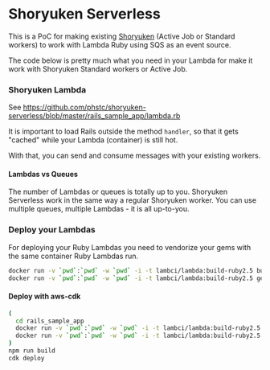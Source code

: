 # Shoryuken Serverless

This is a PoC for making existing [Shoryuken](https://github.com/phstc/shoryuken) (Active Job or Standard workers) to work with Lambda Ruby using SQS as an event source.

The code below is pretty much what you need in your Lambda for make it work with Shoryuken Standard workers or Active Job.

### Shoryuken Lambda

See https://github.com/phstc/shoryuken-serverless/blob/master/rails_sample_app/lambda.rb

It is important to load Rails outside the method `handler`, so that it gets "cached" while your Lambda (container) is still hot.

With that, you can send and consume messages with your existing workers.

#### Lambdas vs Queues

The number of Lambdas or queues is totally up to you. Shoryuken Serverless work in the same way a regular Shoryuken worker. You can use multiple queues, multiple Lambdas - it is all up-to-you.

### Deploy your Lambdas

For deploying your Ruby Lambdas you need to vendorize your gems with the same container Ruby Lambdas run.

```sh
docker run -v `pwd`:`pwd` -w `pwd` -i -t lambci/lambda:build-ruby2.5 bundle install --deployment --without development test
docker run -v `pwd`:`pwd` -w `pwd` -i -t lambci/lambda:build-ruby2.5 gem pristine --all
```
#### Deploy with aws-cdk

```sh
(
  cd rails_sample_app
  docker run -v `pwd`:`pwd` -w `pwd` -i -t lambci/lambda:build-ruby2.5 bundle install --deployment --without development test
  docker run -v `pwd`:`pwd` -w `pwd` -i -t lambci/lambda:build-ruby2.5 gem pristine --all
)
npm run build
cdk deploy
```
